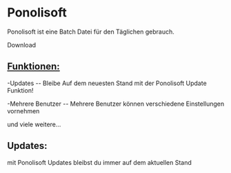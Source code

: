 <html>
<h1>Ponolisoft</h1>
<p>Ponolisoft ist eine Batch Datei für den Täglichen gebrauch.</p>
  <a href"https://github.com/thepi899/PonoliSoft/releases">Download</a>
  <h2><u>Funktionen:</u></h2>
  <p>-Updates -- Bleibe Auf dem neuesten Stand mit der Ponolisoft Update Funktion!<p>
  <p>-Mehrere Benutzer -- Mehrere Benutzer können verschiedene Einstellungen vornehmen</p>
  <p> und viele weitere...</p>
  <h2>Updates:</h2>
  <p>mit Ponolisoft Updates bleibst du immer auf dem aktuellen Stand
</html>
